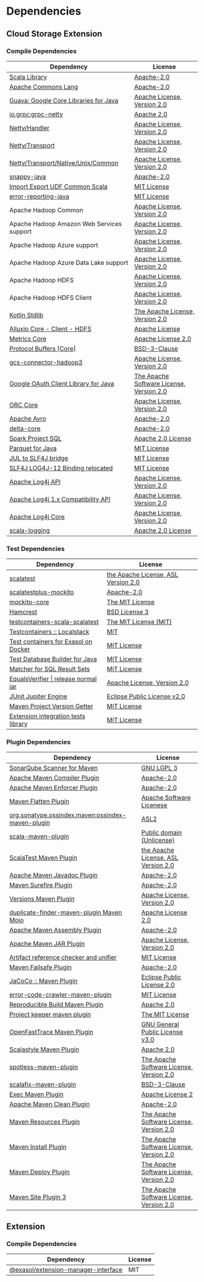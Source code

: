 <!-- @formatter:off -->
# Dependencies

## Cloud Storage Extension

### Compile Dependencies

| Dependency                                 | License                                       |
| ------------------------------------------ | --------------------------------------------- |
| [Scala Library][0]                         | [Apache-2.0][1]                               |
| [Apache Commons Lang][2]                   | [Apache-2.0][3]                               |
| [Guava: Google Core Libraries for Java][4] | [Apache License, Version 2.0][5]              |
| [io.grpc:grpc-netty][6]                    | [Apache 2.0][7]                               |
| [Netty/Handler][8]                         | [Apache License, Version 2.0][1]              |
| [Netty/Transport][9]                       | [Apache License, Version 2.0][1]              |
| [Netty/Transport/Native/Unix/Common][10]   | [Apache License, Version 2.0][1]              |
| [snappy-java][11]                          | [Apache-2.0][12]                              |
| [Import Export UDF Common Scala][13]       | [MIT License][14]                             |
| [error-reporting-java][15]                 | [MIT License][16]                             |
| Apache Hadoop Common                       | [Apache License, Version 2.0][3]              |
| Apache Hadoop Amazon Web Services support  | [Apache License, Version 2.0][3]              |
| Apache Hadoop Azure support                | [Apache License, Version 2.0][3]              |
| Apache Hadoop Azure Data Lake support      | [Apache License, Version 2.0][3]              |
| Apache Hadoop HDFS                         | [Apache License, Version 2.0][3]              |
| Apache Hadoop HDFS Client                  | [Apache License, Version 2.0][3]              |
| [Kotlin Stdlib][17]                        | [The Apache License, Version 2.0][5]          |
| [Alluxio Core - Client - HDFS][18]         | [Apache License][19]                          |
| [Metrics Core][20]                         | [Apache License 2.0][12]                      |
| [Protocol Buffers [Core]][21]              | [BSD-3-Clause][22]                            |
| [gcs-connector-hadoop3][23]                | [Apache License, Version 2.0][5]              |
| [Google OAuth Client Library for Java][24] | [The Apache Software License, Version 2.0][3] |
| [ORC Core][25]                             | [Apache License, Version 2.0][3]              |
| [Apache Avro][26]                          | [Apache-2.0][3]                               |
| [delta-core][27]                           | [Apache-2.0][28]                              |
| [Spark Project SQL][29]                    | [Apache 2.0 License][30]                      |
| [Parquet for Java][31]                     | [MIT License][32]                             |
| [JUL to SLF4J bridge][33]                  | [MIT License][34]                             |
| [SLF4J LOG4J-12 Binding relocated][33]     | [MIT License][34]                             |
| [Apache Log4j API][35]                     | [Apache License, Version 2.0][3]              |
| [Apache Log4j 1.x Compatibility API][36]   | [Apache License, Version 2.0][3]              |
| [Apache Log4j Core][37]                    | [Apache License, Version 2.0][3]              |
| [scala-logging][38]                        | [Apache 2.0 License][30]                      |

### Test Dependencies

| Dependency                                 | License                                   |
| ------------------------------------------ | ----------------------------------------- |
| [scalatest][39]                            | [the Apache License, ASL Version 2.0][28] |
| [scalatestplus-mockito][40]                | [Apache-2.0][28]                          |
| [mockito-core][41]                         | [The MIT License][42]                     |
| [Hamcrest][43]                             | [BSD License 3][44]                       |
| [testcontainers-scala-scalatest][45]       | [The MIT License (MIT)][46]               |
| [Testcontainers :: Localstack][47]         | [MIT][48]                                 |
| [Test containers for Exasol on Docker][49] | [MIT License][50]                         |
| [Test Database Builder for Java][51]       | [MIT License][52]                         |
| [Matcher for SQL Result Sets][53]          | [MIT License][54]                         |
| [EqualsVerifier \| release normal jar][55] | [Apache License, Version 2.0][3]          |
| [JUnit Jupiter Engine][56]                 | [Eclipse Public License v2.0][57]         |
| [Maven Project Version Getter][58]         | [MIT License][59]                         |
| [Extension integration tests library][60]  | [MIT License][61]                         |

### Plugin Dependencies

| Dependency                                              | License                                       |
| ------------------------------------------------------- | --------------------------------------------- |
| [SonarQube Scanner for Maven][62]                       | [GNU LGPL 3][63]                              |
| [Apache Maven Compiler Plugin][64]                      | [Apache-2.0][3]                               |
| [Apache Maven Enforcer Plugin][65]                      | [Apache-2.0][3]                               |
| [Maven Flatten Plugin][66]                              | [Apache Software Licenese][3]                 |
| [org.sonatype.ossindex.maven:ossindex-maven-plugin][67] | [ASL2][5]                                     |
| [scala-maven-plugin][68]                                | [Public domain (Unlicense)][69]               |
| [ScalaTest Maven Plugin][70]                            | [the Apache License, ASL Version 2.0][28]     |
| [Apache Maven Javadoc Plugin][71]                       | [Apache-2.0][3]                               |
| [Maven Surefire Plugin][72]                             | [Apache-2.0][3]                               |
| [Versions Maven Plugin][73]                             | [Apache License, Version 2.0][3]              |
| [duplicate-finder-maven-plugin Maven Mojo][74]          | [Apache License 2.0][30]                      |
| [Apache Maven Assembly Plugin][75]                      | [Apache-2.0][3]                               |
| [Apache Maven JAR Plugin][76]                           | [Apache License, Version 2.0][3]              |
| [Artifact reference checker and unifier][77]            | [MIT License][78]                             |
| [Maven Failsafe Plugin][79]                             | [Apache-2.0][3]                               |
| [JaCoCo :: Maven Plugin][80]                            | [Eclipse Public License 2.0][81]              |
| [error-code-crawler-maven-plugin][82]                   | [MIT License][83]                             |
| [Reproducible Build Maven Plugin][84]                   | [Apache 2.0][5]                               |
| [Project keeper maven plugin][85]                       | [The MIT License][86]                         |
| [OpenFastTrace Maven Plugin][87]                        | [GNU General Public License v3.0][88]         |
| [Scalastyle Maven Plugin][89]                           | [Apache 2.0][30]                              |
| [spotless-maven-plugin][90]                             | [The Apache Software License, Version 2.0][3] |
| [scalafix-maven-plugin][91]                             | [BSD-3-Clause][22]                            |
| [Exec Maven Plugin][92]                                 | [Apache License 2][3]                         |
| [Apache Maven Clean Plugin][93]                         | [Apache-2.0][3]                               |
| [Maven Resources Plugin][94]                            | [The Apache Software License, Version 2.0][5] |
| [Maven Install Plugin][95]                              | [The Apache Software License, Version 2.0][5] |
| [Maven Deploy Plugin][96]                               | [The Apache Software License, Version 2.0][5] |
| [Maven Site Plugin 3][97]                               | [The Apache Software License, Version 2.0][5] |

## Extension

### Compile Dependencies

| Dependency                                | License |
| ----------------------------------------- | ------- |
| [@exasol/extension-manager-interface][98] | MIT     |

[0]: https://www.scala-lang.org/
[1]: https://www.apache.org/licenses/LICENSE-2.0
[2]: https://commons.apache.org/proper/commons-lang/
[3]: https://www.apache.org/licenses/LICENSE-2.0.txt
[4]: https://github.com/google/guava
[5]: http://www.apache.org/licenses/LICENSE-2.0.txt
[6]: https://github.com/grpc/grpc-java
[7]: https://opensource.org/licenses/Apache-2.0
[8]: https://netty.io/netty-handler/
[9]: https://netty.io/netty-transport/
[10]: https://netty.io/netty-transport-native-unix-common/
[11]: https://github.com/xerial/snappy-java
[12]: https://www.apache.org/licenses/LICENSE-2.0.html
[13]: https://github.com/exasol/import-export-udf-common-scala/
[14]: https://github.com/exasol/import-export-udf-common-scala/blob/main/LICENSE
[15]: https://github.com/exasol/error-reporting-java/
[16]: https://github.com/exasol/error-reporting-java/blob/main/LICENSE
[17]: https://kotlinlang.org/
[18]: https://www.alluxio.io/alluxio-dora/alluxio-core/alluxio-core-client/alluxio-core-client-hdfs/
[19]: https://github.com/alluxio/alluxio/blob/master/LICENSE
[20]: https://metrics.dropwizard.io/metrics-core
[21]: https://github.com/protocolbuffers/protobuf/tree/main/java
[22]: https://opensource.org/licenses/BSD-3-Clause
[23]: https://github.com/GoogleCloudDataproc/hadoop-connectors/tree/master/gcs
[24]: https://github.com/googleapis/google-oauth-java-client
[25]: https://orc.apache.org/
[26]: https://avro.apache.org
[27]: https://delta.io/
[28]: http://www.apache.org/licenses/LICENSE-2.0
[29]: https://spark.apache.org/
[30]: http://www.apache.org/licenses/LICENSE-2.0.html
[31]: https://github.com/exasol/parquet-io-java/
[32]: https://github.com/exasol/parquet-io-java/blob/main/LICENSE
[33]: http://www.slf4j.org
[34]: http://www.opensource.org/licenses/mit-license.php
[35]: https://logging.apache.org/log4j/2.x/log4j-api/
[36]: https://logging.apache.org/log4j/2.x/
[37]: https://logging.apache.org/log4j/2.x/log4j-core/
[38]: https://github.com/lightbend/scala-logging
[39]: http://www.scalatest.org
[40]: https://github.com/scalatest/scalatestplus-mockito
[41]: https://github.com/mockito/mockito
[42]: https://github.com/mockito/mockito/blob/main/LICENSE
[43]: http://hamcrest.org/JavaHamcrest/
[44]: http://opensource.org/licenses/BSD-3-Clause
[45]: https://github.com/testcontainers/testcontainers-scala
[46]: https://opensource.org/licenses/MIT
[47]: https://testcontainers.org
[48]: http://opensource.org/licenses/MIT
[49]: https://github.com/exasol/exasol-testcontainers/
[50]: https://github.com/exasol/exasol-testcontainers/blob/main/LICENSE
[51]: https://github.com/exasol/test-db-builder-java/
[52]: https://github.com/exasol/test-db-builder-java/blob/main/LICENSE
[53]: https://github.com/exasol/hamcrest-resultset-matcher/
[54]: https://github.com/exasol/hamcrest-resultset-matcher/blob/main/LICENSE
[55]: https://www.jqno.nl/equalsverifier
[56]: https://junit.org/junit5/
[57]: https://www.eclipse.org/legal/epl-v20.html
[58]: https://github.com/exasol/maven-project-version-getter/
[59]: https://github.com/exasol/maven-project-version-getter/blob/main/LICENSE
[60]: https://github.com/exasol/extension-manager/
[61]: https://github.com/exasol/extension-manager/blob/main/LICENSE
[62]: http://sonarsource.github.io/sonar-scanner-maven/
[63]: http://www.gnu.org/licenses/lgpl.txt
[64]: https://maven.apache.org/plugins/maven-compiler-plugin/
[65]: https://maven.apache.org/enforcer/maven-enforcer-plugin/
[66]: https://www.mojohaus.org/flatten-maven-plugin/
[67]: https://sonatype.github.io/ossindex-maven/maven-plugin/
[68]: http://github.com/davidB/scala-maven-plugin
[69]: http://unlicense.org/
[70]: https://www.scalatest.org/user_guide/using_the_scalatest_maven_plugin
[71]: https://maven.apache.org/plugins/maven-javadoc-plugin/
[72]: https://maven.apache.org/surefire/maven-surefire-plugin/
[73]: https://www.mojohaus.org/versions/versions-maven-plugin/
[74]: https://basepom.github.io/duplicate-finder-maven-plugin
[75]: https://maven.apache.org/plugins/maven-assembly-plugin/
[76]: https://maven.apache.org/plugins/maven-jar-plugin/
[77]: https://github.com/exasol/artifact-reference-checker-maven-plugin/
[78]: https://github.com/exasol/artifact-reference-checker-maven-plugin/blob/main/LICENSE
[79]: https://maven.apache.org/surefire/maven-failsafe-plugin/
[80]: https://www.jacoco.org/jacoco/trunk/doc/maven.html
[81]: https://www.eclipse.org/legal/epl-2.0/
[82]: https://github.com/exasol/error-code-crawler-maven-plugin/
[83]: https://github.com/exasol/error-code-crawler-maven-plugin/blob/main/LICENSE
[84]: http://zlika.github.io/reproducible-build-maven-plugin
[85]: https://github.com/exasol/project-keeper/
[86]: https://github.com/exasol/project-keeper/blob/main/LICENSE
[87]: https://github.com/itsallcode/openfasttrace-maven-plugin
[88]: https://www.gnu.org/licenses/gpl-3.0.html
[89]: http://www.scalastyle.org
[90]: https://github.com/diffplug/spotless
[91]: https://github.com/evis/scalafix-maven-plugin
[92]: https://www.mojohaus.org/exec-maven-plugin
[93]: https://maven.apache.org/plugins/maven-clean-plugin/
[94]: http://maven.apache.org/plugins/maven-resources-plugin/
[95]: http://maven.apache.org/plugins/maven-install-plugin/
[96]: http://maven.apache.org/plugins/maven-deploy-plugin/
[97]: http://maven.apache.org/plugins/maven-site-plugin/
[98]: https://registry.npmjs.org/@exasol/extension-manager-interface/-/extension-manager-interface-0.3.0.tgz
